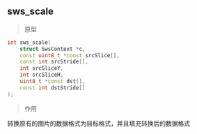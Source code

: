 ## sws_scale

> 原型

```c++
int sws_scale(
    struct SwsContext *c, 
    const uint8_t *const srcSlice[],
    const int srcStride[], 
    int srcSliceY, 
    int srcSliceH,
    uint8_t *const dst[], 
    const int dstStride[]
);
```

> 作用

转换原有的图片的数据格式为目标格式，并且填充转换后的数据格式